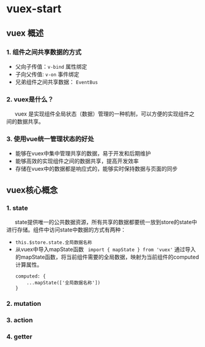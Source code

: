 # vuex-start

## vuex 概述

### 1. 组件之间共享数据的方式

- 父向子传值：```v-bind``` 属性绑定
- 子向父传值: ```v-on``` 事件绑定
- 兄弟组件之间共享数据： ```EventBus```

### 2. vuex是什么？
&ensp; &ensp; vuex 是实现组件全局状态（数据）管理的一种机制，可以方便的实现组件之间的数据共享。

### 3. 使用vue统一管理状态的好处
- 能够在vuex中集中管理共享的数据，易于开发和后期维护
- 能够高效的实现组件之间的数据共享，提高开发效率
- 存储在vuex中的数据都是响应式的，能够实时保持数据与页面的同步

## vuex核心概念
### 1. state
&ensp; &ensp; state提供唯一的公共数据资源，所有共享的数据都要统一放到store的state中进行存储。组件中访问state中数据的方式有两种：
- ```this.$store.state.全局数据名称```
- 从vuex中导入mapState函数&ensp;  ```import { mapState } from 'vuex'``` 通过导入的mapState函数，将当前组件需要的全局数据，映射为当前组件的computed计算属性。
    ```
    computed: {
        ...mapState(['全局数据名称'])
    }
    ```
### 2. mutation
### 3. action
### 4. getter